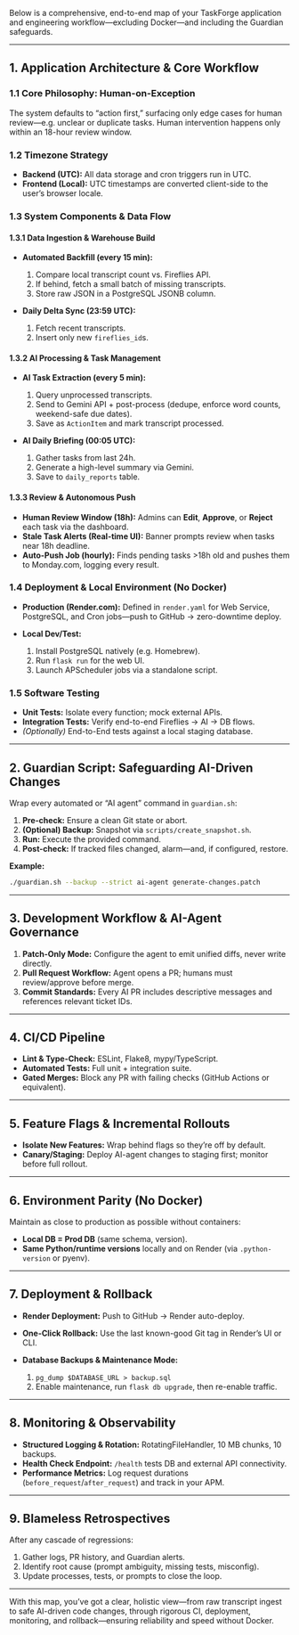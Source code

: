 Below is a comprehensive, end-to-end map of your TaskForge application and engineering workflow—excluding Docker—and including the Guardian safeguards.

---

## 1. Application Architecture & Core Workflow

### 1.1 Core Philosophy: Human-on-Exception

The system defaults to “action first,” surfacing only edge cases for human review—e.g. unclear or duplicate tasks. Human intervention happens only within an 18-hour review window.&#x20;

### 1.2 Timezone Strategy

* **Backend (UTC):** All data storage and cron triggers run in UTC.
* **Frontend (Local):** UTC timestamps are converted client-side to the user’s browser locale.&#x20;

### 1.3 System Components & Data Flow

#### 1.3.1 Data Ingestion & Warehouse Build

* **Automated Backfill (every 15 min):**

  1. Compare local transcript count vs. Fireflies API.
  2. If behind, fetch a small batch of missing transcripts.
  3. Store raw JSON in a PostgreSQL JSONB column.
* **Daily Delta Sync (23:59 UTC):**

  1. Fetch recent transcripts.
  2. Insert only new `fireflies_id`s.&#x20;

#### 1.3.2 AI Processing & Task Management

* **AI Task Extraction (every 5 min):**

  1. Query unprocessed transcripts.
  2. Send to Gemini API + post-process (dedupe, enforce word counts, weekend-safe due dates).
  3. Save as `ActionItem` and mark transcript processed.
* **AI Daily Briefing (00:05 UTC):**

  1. Gather tasks from last 24h.
  2. Generate a high-level summary via Gemini.
  3. Save to `daily_reports` table.&#x20;

#### 1.3.3 Review & Autonomous Push

* **Human Review Window (18h):**
  Admins can **Edit**, **Approve**, or **Reject** each task via the dashboard.
* **Stale Task Alerts (Real-time UI):**
  Banner prompts review when tasks near 18h deadline.
* **Auto-Push Job (hourly):**
  Finds pending tasks >18h old and pushes them to Monday.com, logging every result.&#x20;

### 1.4 Deployment & Local Environment (No Docker)

* **Production (Render.com):**
  Defined in `render.yaml` for Web Service, PostgreSQL, and Cron jobs—push to GitHub → zero-downtime deploy.
* **Local Dev/Test:**

  1. Install PostgreSQL natively (e.g. Homebrew).
  2. Run `flask run` for the web UI.
  3. Launch APScheduler jobs via a standalone script.&#x20;

### 1.5 Software Testing

* **Unit Tests:** Isolate every function; mock external APIs.
* **Integration Tests:** Verify end-to-end Fireflies → AI → DB flows.
* *(Optionally)* End-to-End tests against a local staging database.&#x20;

---

## 2. Guardian Script: Safeguarding AI-Driven Changes

Wrap every automated or “AI agent” command in `guardian.sh`:

1. **Pre-check:** Ensure a clean Git state or abort.
2. **(Optional) Backup:** Snapshot via `scripts/create_snapshot.sh`.
3. **Run:** Execute the provided command.
4. **Post-check:** If tracked files changed, alarm—and, if configured, restore.&#x20;

**Example:**

```bash
./guardian.sh --backup --strict ai-agent generate-changes.patch
```

---

## 3. Development Workflow & AI-Agent Governance

1. **Patch-Only Mode:** Configure the agent to emit unified diffs, never write directly.
2. **Pull Request Workflow:** Agent opens a PR; humans must review/approve before merge.
3. **Commit Standards:** Every AI PR includes descriptive messages and references relevant ticket IDs.

---

## 4. CI/CD Pipeline

* **Lint & Type-Check:** ESLint, Flake8, mypy/TypeScript.
* **Automated Tests:** Full unit + integration suite.
* **Gated Merges:** Block any PR with failing checks (GitHub Actions or equivalent).

---

## 5. Feature Flags & Incremental Rollouts

* **Isolate New Features:** Wrap behind flags so they’re off by default.
* **Canary/Staging:** Deploy AI-agent changes to staging first; monitor before full rollout.

---

## 6. Environment Parity (No Docker)

Maintain as close to production as possible without containers:

* **Local DB = Prod DB** (same schema, version).
* **Same Python/runtime versions** locally and on Render (via `.python-version` or pyenv).&#x20;

---

## 7. Deployment & Rollback

* **Render Deployment:** Push to GitHub → Render auto-deploy.
* **One-Click Rollback:** Use the last known-good Git tag in Render’s UI or CLI.
* **Database Backups & Maintenance Mode:**

  1. `pg_dump $DATABASE_URL > backup.sql`
  2. Enable maintenance, run `flask db upgrade`, then re-enable traffic.&#x20;

---

## 8. Monitoring & Observability

* **Structured Logging & Rotation:** RotatingFileHandler, 10 MB chunks, 10 backups.&#x20;
* **Health Check Endpoint:** `/health` tests DB and external API connectivity.&#x20;
* **Performance Metrics:** Log request durations (`before_request`/`after_request`) and track in your APM.

---

## 9. Blameless Retrospectives

After any cascade of regressions:

1. Gather logs, PR history, and Guardian alerts.
2. Identify root cause (prompt ambiguity, missing tests, misconfig).
3. Update processes, tests, or prompts to close the loop.

---

With this map, you’ve got a clear, holistic view—from raw transcript ingest to safe AI-driven code changes, through rigorous CI, deployment, monitoring, and rollback—ensuring reliability and speed without Docker.
